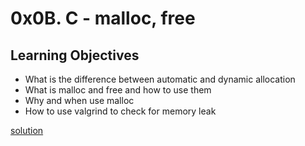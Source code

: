 # 0x0B. C - malloc, free

## Learning Objectives
- What is the difference between automatic and dynamic allocation
- What is malloc and free and how to use them
- Why and when use malloc
- How to use valgrind to check for memory leak

[solution](/0x0B-malloc_free/0-create_array.c)

